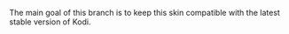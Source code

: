 The main goal of this branch is to keep this skin compatible with the latest stable version of Kodi.

